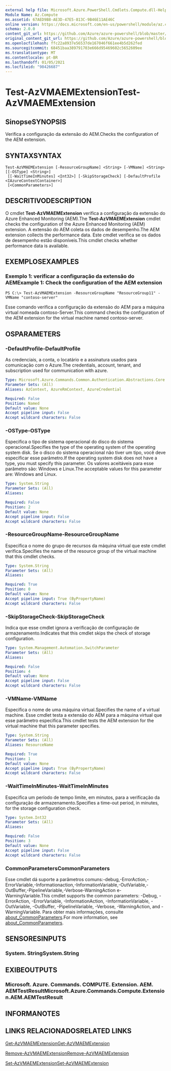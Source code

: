 ```yaml
---
external help file: Microsoft.Azure.PowerShell.Cmdlets.Compute.dll-Help.xml
Module Name: Az.Compute
ms.assetid: 67AED9B8-AE3D-47E5-813C-9B46E11AE46C
online version: https://docs.microsoft.com/en-us/powershell/module/az.compute/test-azvmaemextension
schema: 2.0.0
content_git_url: https://github.com/Azure/azure-powershell/blob/master/src/Compute/Compute/help/Test-AzVMAEMExtension.md
original_content_git_url: https://github.com/Azure/azure-powershell/blob/master/src/Compute/Compute/help/Test-AzVMAEMExtension.md
ms.openlocfilehash: ffc22a8937e56537de167046f661ee4b5d262fed
ms.sourcegitcommit: 68451baa389791703e666d95469602c5652609ee
ms.translationtype: MT
ms.contentlocale: pt-BR
ms.lasthandoff: 01/05/2021
ms.locfileid: "98426687"
---
```

# <span data-ttu-id="a4b9c-101">Test-AzVMAEMExtension</span><span class="sxs-lookup"><span data-stu-id="a4b9c-101">Test-AzVMAEMExtension</span></span>

## <span data-ttu-id="a4b9c-102">Sinopse</span><span class="sxs-lookup"><span data-stu-id="a4b9c-102">SYNOPSIS</span></span>
<span data-ttu-id="a4b9c-103">Verifica a configuração da extensão do AEM.</span><span class="sxs-lookup"><span data-stu-id="a4b9c-103">Checks the configuration of the AEM extension.</span></span>

## <span data-ttu-id="a4b9c-104">SYNTAX</span><span class="sxs-lookup"><span data-stu-id="a4b9c-104">SYNTAX</span></span>

```
Test-AzVMAEMExtension [-ResourceGroupName] <String> [-VMName] <String> [[-OSType] <String>]
 [[-WaitTimeInMinutes] <Int32>] [-SkipStorageCheck] [-DefaultProfile <IAzureContextContainer>]
 [<CommonParameters>]
```

## <span data-ttu-id="a4b9c-105">DESCRITIVO</span><span class="sxs-lookup"><span data-stu-id="a4b9c-105">DESCRIPTION</span></span>
<span data-ttu-id="a4b9c-106">O cmdlet **Test-AzVMAEMExtension** verifica a configuração da extensão do Azure Enhanced Monitoring (AEM).</span><span class="sxs-lookup"><span data-stu-id="a4b9c-106">The **Test-AzVMAEMExtension** cmdlet checks the configuration of the Azure Enhanced Monitoring (AEM) extension.</span></span>
<span data-ttu-id="a4b9c-107">A extensão do AEM coleta os dados de desempenho.</span><span class="sxs-lookup"><span data-stu-id="a4b9c-107">The AEM extension collects the performance data.</span></span>
<span data-ttu-id="a4b9c-108">Este cmdlet verifica se os dados de desempenho estão disponíveis.</span><span class="sxs-lookup"><span data-stu-id="a4b9c-108">This cmdlet checks whether performance data is available.</span></span>

## <span data-ttu-id="a4b9c-109">EXEMPLOS</span><span class="sxs-lookup"><span data-stu-id="a4b9c-109">EXAMPLES</span></span>

### <span data-ttu-id="a4b9c-110">Exemplo 1: verificar a configuração da extensão do AEM</span><span class="sxs-lookup"><span data-stu-id="a4b9c-110">Example 1: Check the configuration of the AEM extension</span></span>
```
PS C:\> Test-AzVMAEMExtension -ResourceGroupName "ResourceGroup11" -VMName "contoso-server"
```

<span data-ttu-id="a4b9c-111">Esse comando verifica a configuração da extensão do AEM para a máquina virtual nomeada contoso-Server.</span><span class="sxs-lookup"><span data-stu-id="a4b9c-111">This command checks the configuration of the AEM extension for the virtual machine named contoso-server.</span></span>

## <span data-ttu-id="a4b9c-112">OS</span><span class="sxs-lookup"><span data-stu-id="a4b9c-112">PARAMETERS</span></span>

### <span data-ttu-id="a4b9c-113">-DefaultProfile</span><span class="sxs-lookup"><span data-stu-id="a4b9c-113">-DefaultProfile</span></span>
<span data-ttu-id="a4b9c-114">As credenciais, a conta, o locatário e a assinatura usados para comunicação com o Azure.</span><span class="sxs-lookup"><span data-stu-id="a4b9c-114">The credentials, account, tenant, and subscription used for communication with azure.</span></span>

```yaml
Type: Microsoft.Azure.Commands.Common.Authentication.Abstractions.Core.IAzureContextContainer
Parameter Sets: (All)
Aliases: AzContext, AzureRmContext, AzureCredential

Required: False
Position: Named
Default value: None
Accept pipeline input: False
Accept wildcard characters: False
```

### <span data-ttu-id="a4b9c-115">-OSType</span><span class="sxs-lookup"><span data-stu-id="a4b9c-115">-OSType</span></span>
<span data-ttu-id="a4b9c-116">Especifica o tipo de sistema operacional do disco do sistema operacional.</span><span class="sxs-lookup"><span data-stu-id="a4b9c-116">Specifies the type of the operating system of the operating system disk.</span></span>
<span data-ttu-id="a4b9c-117">Se o disco do sistema operacional não tiver um tipo, você deve especificar esse parâmetro.</span><span class="sxs-lookup"><span data-stu-id="a4b9c-117">If the operating system disk does not have a type, you must specify this parameter.</span></span>
<span data-ttu-id="a4b9c-118">Os valores aceitáveis para esse parâmetro são: Windows e Linux.</span><span class="sxs-lookup"><span data-stu-id="a4b9c-118">The acceptable values for this parameter are: Windows and Linux.</span></span>

```yaml
Type: System.String
Parameter Sets: (All)
Aliases:

Required: False
Position: 2
Default value: None
Accept pipeline input: False
Accept wildcard characters: False
```

### <span data-ttu-id="a4b9c-119">-ResourceGroupName</span><span class="sxs-lookup"><span data-stu-id="a4b9c-119">-ResourceGroupName</span></span>
<span data-ttu-id="a4b9c-120">Especifica o nome do grupo de recursos da máquina virtual que este cmdlet verifica.</span><span class="sxs-lookup"><span data-stu-id="a4b9c-120">Specifies the name of the resource group of the virtual machine that this cmdlet checks.</span></span>

```yaml
Type: System.String
Parameter Sets: (All)
Aliases:

Required: True
Position: 0
Default value: None
Accept pipeline input: True (ByPropertyName)
Accept wildcard characters: False
```

### <span data-ttu-id="a4b9c-121">-SkipStorageCheck</span><span class="sxs-lookup"><span data-stu-id="a4b9c-121">-SkipStorageCheck</span></span>
<span data-ttu-id="a4b9c-122">Indica que esse cmdlet ignora a verificação de configuração de armazenamento.</span><span class="sxs-lookup"><span data-stu-id="a4b9c-122">Indicates that this cmdlet skips the check of storage configuration.</span></span>

```yaml
Type: System.Management.Automation.SwitchParameter
Parameter Sets: (All)
Aliases:

Required: False
Position: 4
Default value: None
Accept pipeline input: False
Accept wildcard characters: False
```

### <span data-ttu-id="a4b9c-123">-VMName</span><span class="sxs-lookup"><span data-stu-id="a4b9c-123">-VMName</span></span>
<span data-ttu-id="a4b9c-124">Especifica o nome de uma máquina virtual.</span><span class="sxs-lookup"><span data-stu-id="a4b9c-124">Specifies the name of a virtual machine.</span></span>
<span data-ttu-id="a4b9c-125">Esse cmdlet testa a extensão do AEM para a máquina virtual que esse parâmetro especifica.</span><span class="sxs-lookup"><span data-stu-id="a4b9c-125">This cmdlet tests the AEM extension for the virtual machine that this parameter specifies.</span></span>

```yaml
Type: System.String
Parameter Sets: (All)
Aliases: ResourceName

Required: True
Position: 1
Default value: None
Accept pipeline input: True (ByPropertyName)
Accept wildcard characters: False
```

### <span data-ttu-id="a4b9c-126">-WaitTimeInMinutes</span><span class="sxs-lookup"><span data-stu-id="a4b9c-126">-WaitTimeInMinutes</span></span>
<span data-ttu-id="a4b9c-127">Especifica um período de tempo limite, em minutos, para a verificação da configuração de armazenamento.</span><span class="sxs-lookup"><span data-stu-id="a4b9c-127">Specifies a time-out period, in minutes, for the storage configuration check.</span></span>

```yaml
Type: System.Int32
Parameter Sets: (All)
Aliases:

Required: False
Position: 3
Default value: None
Accept pipeline input: False
Accept wildcard characters: False
```

### <span data-ttu-id="a4b9c-128">CommonParameters</span><span class="sxs-lookup"><span data-stu-id="a4b9c-128">CommonParameters</span></span>
<span data-ttu-id="a4b9c-129">Esse cmdlet dá suporte a parâmetros comuns:-debug,-ErrorAction,-ErrorVariable,-Informationaction,-InformationVariable,-OutVariable,-OutBuffer,-PipelineVariable,-Verbose-WarningAction e-WarningVariable.</span><span class="sxs-lookup"><span data-stu-id="a4b9c-129">This cmdlet supports the common parameters: -Debug, -ErrorAction, -ErrorVariable, -InformationAction, -InformationVariable, -OutVariable, -OutBuffer, -PipelineVariable, -Verbose, -WarningAction, and -WarningVariable.</span></span> <span data-ttu-id="a4b9c-130">Para obter mais informações, consulte [about_CommonParameters](http://go.microsoft.com/fwlink/?LinkID=113216).</span><span class="sxs-lookup"><span data-stu-id="a4b9c-130">For more information, see [about_CommonParameters](http://go.microsoft.com/fwlink/?LinkID=113216).</span></span>

## <span data-ttu-id="a4b9c-131">SENSORES</span><span class="sxs-lookup"><span data-stu-id="a4b9c-131">INPUTS</span></span>

### <span data-ttu-id="a4b9c-132">System. String</span><span class="sxs-lookup"><span data-stu-id="a4b9c-132">System.String</span></span>

## <span data-ttu-id="a4b9c-133">EXIBE</span><span class="sxs-lookup"><span data-stu-id="a4b9c-133">OUTPUTS</span></span>

### <span data-ttu-id="a4b9c-134">Microsoft. Azure. Commands. COMPUTE. Extension. AEM. AEMTestResult</span><span class="sxs-lookup"><span data-stu-id="a4b9c-134">Microsoft.Azure.Commands.Compute.Extension.AEM.AEMTestResult</span></span>

## <span data-ttu-id="a4b9c-135">INFORMA</span><span class="sxs-lookup"><span data-stu-id="a4b9c-135">NOTES</span></span>

## <span data-ttu-id="a4b9c-136">LINKS RELACIONADOS</span><span class="sxs-lookup"><span data-stu-id="a4b9c-136">RELATED LINKS</span></span>

[<span data-ttu-id="a4b9c-137">Get-AzVMAEMExtension</span><span class="sxs-lookup"><span data-stu-id="a4b9c-137">Get-AzVMAEMExtension</span></span>](./Get-AzVMAEMExtension.md)

[<span data-ttu-id="a4b9c-138">Remove-AzVMAEMExtension</span><span class="sxs-lookup"><span data-stu-id="a4b9c-138">Remove-AzVMAEMExtension</span></span>](./Remove-AzVMAEMExtension.md)

[<span data-ttu-id="a4b9c-139">Set-AzVMAEMExtension</span><span class="sxs-lookup"><span data-stu-id="a4b9c-139">Set-AzVMAEMExtension</span></span>](./Set-AzVMAEMExtension.md)


